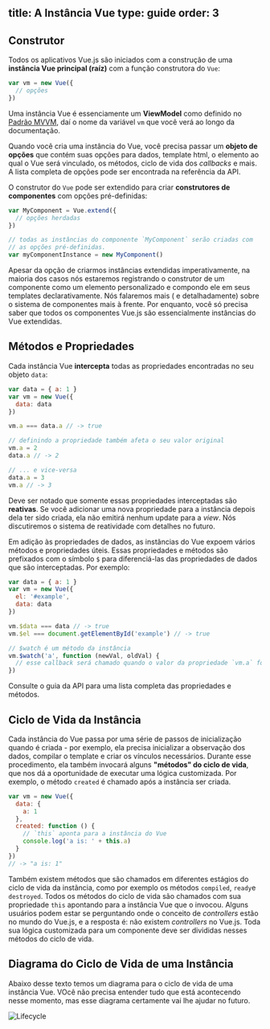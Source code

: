 title: A Instância Vue
type: guide
order: 3
---

## Construtor

Todos os aplicativos Vue.js são iniciados com a construção de uma **instância Vue principal (raíz)** com a função construtora do `Vue`:

``` js
var vm = new Vue({
  // opções
})
```

Uma instância Vue é essenciamente um **ViewModel** como definido no [Padrão MVVM](https://en.wikipedia.org/wiki/Model_View_ViewModel), daí o nome da variável `vm` que você verá ao longo da documentação.

Quando você cria uma instância do Vue, você precisa passar um **objeto de opções** que contém suas opções para dados, template html, o elemento ao qual o Vue será vinculado, os métodos, ciclo de vida dos <i>callbacks</i> e mais. A lista completa de opções pode ser encontrada na referência da API.

O construtor do `Vue` pode ser extendido para criar **construtores de componentes** com opções pré-definidas:

``` js
var MyComponent = Vue.extend({
  // opções herdadas
})

// todas as instâncias do componente `MyComponent` serão criadas com
// as opções pré-definidas.
var myComponentInstance = new MyComponent()
```

Apesar da opção de criarmos instâncias extendidas imperativamente, na maioria dos casos nós estaremos registrando o construtor de um componente como um elemento personalizado e compondo ele em seus templates declarativamente. Nós falaremos mais ( e detalhadamente) sobre o sistema de componentes mais à frente. Por enquanto, você só precisa saber que todos os componentes Vue.js são essencialmente instâncias do Vue extendidas.

## Métodos e Propriedades

Cada instância Vue **intercepta** todas as propriedades encontradas no seu objeto `data`:

``` js
var data = { a: 1 }
var vm = new Vue({
  data: data
})

vm.a === data.a // -> true

// definindo a propriedade também afeta o seu valor original
vm.a = 2
data.a // -> 2

// ... e vice-versa
data.a = 3
vm.a // -> 3
```

Deve ser notado que somente essas propriedades interceptadas são **reativas**. Se você adicionar uma nova propriedade para a instância depois dela ter sido criada, ela não emitirá nenhum update para a <i>view</i>. Nós discutiremos o sistema de reatividade com detalhes no futuro.

Em adição às propriedades de dados, as instãncias do Vue expoem vários métodos e propriedades úteis. Essas propriedades e métodos são prefixados com o símbolo `$` para diferenciá-las das propriedades de dados que são interceptadas. Por exemplo:

``` js
var data = { a: 1 }
var vm = new Vue({
  el: '#example',
  data: data
})

vm.$data === data // -> true
vm.$el === document.getElementById('example') // -> true

// $watch é um método da instância
vm.$watch('a', function (newVal, oldVal) {
  // esse callback será chamado quando o valor da propriedade `vm.a` for modificado
})
```

Consulte o guia da API para uma lista completa das propriedades e métodos.

## Ciclo de Vida da Instância

Cada instância do Vue passa por uma série de passos de inicialização quando é criada - por exemplo, ela precisa inicializar a observação dos dados, compilar o template e criar os vínculos necessários. Durante esse procedimento, ela também invocará alguns **"métodos" do ciclo de vida**, que nos dá a oportunidade de executar uma lógica customizada. Por exemplo, o método `created` é chamado após a instância ser criada.

``` js
var vm = new Vue({
  data: {
    a: 1
  },
  created: function () {
    // `this` aponta para a instância do Vue
    console.log('a is: ' + this.a)
  }
})
// -> "a is: 1"
```

Também existem métodos que são chamados em diferentes estágios do ciclo de vida da instãncia, como por exemplo os métodos `compiled`, `ready`e `destroyed`. Todos os métodos do ciclo de vida são chamados com sua propriedade `this` apontando para a instância Vue que o invocou. Alguns usuários podem estar se perguntando onde o conceito de <i>controllers</i> estão no mundo do Vue.js, e a resposta é: não existem <i>controllers</i> no Vue.js. Toda sua lógica customizada para um componente deve ser divididas nesses métodos do ciclo de vida.

## Diagrama do Ciclo de Vida de uma Instância

Abaixo desse texto temos um diagrama para o ciclo de vida de uma instância Vue. VOcê não precisa entender tudo que está acontecendo nesse momento, mas esse diagrama certamente vai lhe ajudar no futuro.

![Lifecycle](/vuejs.org/images/lifecycle.png)

